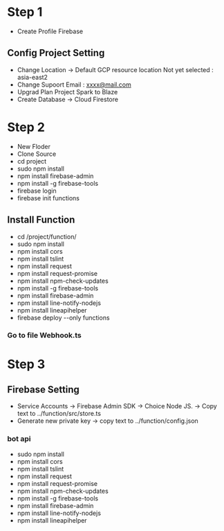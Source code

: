 
# Step 1 #
- Create Profile Firebase
## Config Project Setting ##
- Change Location -> Default GCP resource location  Not yet selected : asia-east2
- Change Supoort Email : xxxx@mail.com
- Upgrad Plan Project Spark to Blaze
- Create Database -> Cloud Firestore



# Step 2 #
- New Floder
- Clone Source
- cd project
- sudo npm install
- npm install firebase-admin
- npm install -g firebase-tools
- firebase login
- firebase init functions
## Install Function ##
- cd /project/function/
- sudo npm install
- npm install cors
- npm install tslint
- npm install request
- npm install request-promise
- npm install npm-check-updates
- npm install -g firebase-tools
- npm install firebase-admin
- npm install line-notify-nodejs
- npm install lineapihelper
- firebase deploy --only functions
### Go to file Webhook.ts ##


# Step 3 #
## Firebase Setting ##
- Service Accounts -> Firebase Admin SDK -> Choice Node JS. -> Copy text to ../function/src/store.ts
- Generate new private key -> copy text to ../function/config.json

### bot api ###
- sudo npm install
- npm install cors
- npm install tslint
- npm install request
- npm install request-promise
- npm install npm-check-updates
- npm install -g firebase-tools
- npm install firebase-admin
- npm install line-notify-nodejs
- npm install lineapihelper
